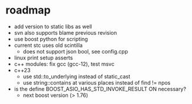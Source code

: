 # roadmap
- add version to static libs as well
- svn also supports blame previous revision
- use boost python for scripting
- current stc uses old scintilla
  - does not support json bool, see config.cpp
- linux print setup asserts
- c++ modules: fix gcc (gcc-12), test msvc
- c++23 
  - use std::to_underlying instead of static_cast
  - use string::contains at various places instead of find != npos
- is the define BOOST_ASIO_HAS_STD_INVOKE_RESULT ON necessary?
  - next boost version (> 1.76)

